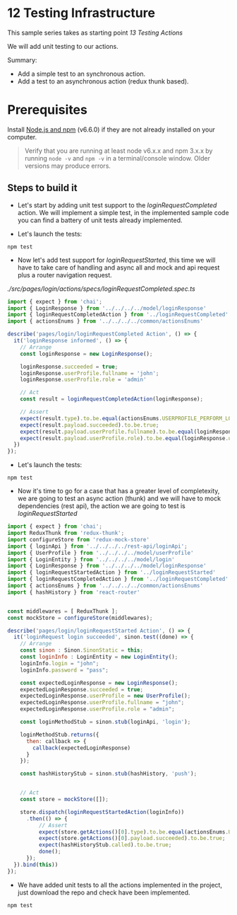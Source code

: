 # 12 Testing Infrastructure

This sample series takes as starting point _13 Testing Actions_

We will add unit testing to our actions.

Summary:

- Add a simple test to an synchronous action.
- Add a test to an asynchronous action (redux thunk based).

# Prerequisites

Install [Node.js and npm](https://nodejs.org/en/) (v6.6.0) if they are not already installed on your computer.

> Verify that you are running at least node v6.x.x and npm 3.x.x by running `node -v` and `npm -v` in a terminal/console window. Older versions may produce errors.

## Steps to build it

- Let's start by adding unit test support to the _loginRequestCompleted_ action.
We will implement a simple test, in the implemented sample code you can find
a battery of unit tests already implemented.

- Let's launch the tests:

```
npm test
```

- Now let's add test support for _loginRequestStarted_, this time we will have
to take care of handling and async all and mock and api request plus a router
navigation request.

_./src/pages/login/actions/specs/loginRequestCompleted.spec.ts_

```javascript
import { expect } from 'chai';
import { LoginResponse } from '../../../../model/loginResponse'
import { loginRequestCompletedAction } from '../loginRequestCompleted'
import { actionsEnums } from '../../../../common/actionsEnums'

describe('pages/login/loginRequestCompleted Action', () => {
  it('loginResponse informed', () => {
    // Arrange
    const loginResponse = new LoginResponse();

    loginResponse.succeeded = true;
    loginResponse.userProfile.fullname = 'john';
    loginResponse.userProfile.role = 'admin'

    // Act
    const result = loginRequestCompletedAction(loginResponse);

    // Assert
    expect(result.type).to.be.equal(actionsEnums.USERPROFILE_PERFORM_LOGIN);
    expect(result.payload.succeeded).to.be.true;
    expect(result.payload.userProfile.fullname).to.be.equal(loginResponse.userProfile.fullname)
    expect(result.payload.userProfile.role).to.be.equal(loginResponse.userProfile.role)
  })
});
```

- Let's launch the tests:

```
npm test
```

- Now it's time to go for a case that has a greater level of completexity, we are going
to test an async action (thunk) and we will have to mock dependencies (rest api),
the action we are going to test is _loginRequestStarted_

```javascript
import { expect } from 'chai';
import ReduxThunk from 'redux-thunk';
import configureStore from 'redux-mock-store'
import { loginApi } from '../../../../rest-api/loginApi';
import { UserProfile } from '../../../../model/userProfile'
import { LoginEntity } from '../../../../model/login'
import { LoginResponse } from '../../../../model/loginResponse'
import { loginRequestStartedAction } from '../loginRequestStarted'
import { loginRequestCompletedAction } from '../loginRequestCompleted'
import { actionsEnums } from '../../../../common/actionsEnums'
import { hashHistory } from 'react-router'


const middlewares = [ ReduxThunk ];
const mockStore = configureStore(middlewares);

describe('pages/login/loginRequestStarted Action', () => {
  it('loginRequest login succeeded', sinon.test((done) => {
    // Arrange
    const sinon : Sinon.SinonStatic = this;
    const loginInfo : LoginEntity = new LoginEntity();
    loginInfo.login = "john";
    loginInfo.password = "pass";

    const expectedLoginResponse = new LoginResponse();
    expectedLoginResponse.succeeded = true;
    expectedLoginResponse.userProfile = new UserProfile();
    expectedLoginResponse.userProfile.fullname = "john";
    expectedLoginResponse.userProfile.role = "admin";

    const loginMethodStub = sinon.stub(loginApi, 'login');

    loginMethodStub.returns({
      then: callback => {
        callback(expectedLoginResponse)
      }
    });

    const hashHistoryStub = sinon.stub(hashHistory, 'push');


    // Act
    const store = mockStore([]);

    store.dispatch(loginRequestStartedAction(loginInfo))
      .then(() => {
          // Assert
          expect(store.getActions()[0].type).to.be.equal(actionsEnums.USERPROFILE_PERFORM_LOGIN);
          expect(store.getActions()[0].payload.succeeded).to.be.true;
          expect(hashHistoryStub.called).to.be.true;
          done();
      });    
  }).bind(this))
});
```

- We have added unit tests to all the actions implemented in the project, just
download the repo and check have been implemented.

```javascript
npm test
```
